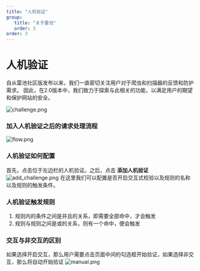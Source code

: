 ```yaml
---
title: "人机验证"
group:
   title: "关于雷池"
   order: 3
order: 3
---
```


# 人机验证

自从雷池社区版发布以来，我们一直密切关注用户对于爬虫和扫描器的反馈和防护需求。 因此，在2.0版本中，我们致力于探索与此相关的功能，以满足用户的期望和保护网站的安全。

![challenge.png](/images/docs/challenge.png)

### 加入人机验证之后的请求处理流程
![flow.png](/images/docs/flow.png)


### 人机验证如何配置
首先，点击位于左边栏的人机验证。之后，点击 **添加人机验证**
![add_challenge.png](/images/docs/add_challenge.png)
在这里我们可以配置是否开启交互式校验以及规则的名称以及规则的触发条件。

### 人机验证触发规则
1. 规则内的条件之间是并且的关系，即需要全部命中，才会触发
2. 规则与规则之间是或的关系，则有一个命中，便会触发

### 交互与非交互的区别
如果选择开启交互，那么用户需要点击页面中间的勾选框开始验证，如果选择非交互，那么将自动开始验证
![manual.png](/images/docs/manual.png)